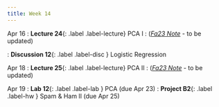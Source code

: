 ```yaml
---
title: Week 14
---
```



Apr 16
: **Lecture 24**{: .label .label-lecture} PCA I
    : ([*Fa23 Note*](https://ds100.org/fa23-course-notes/pca_1/pca_1.html) - to be updated)

: **Discussion 12**{: .label .label-disc } Logistic Regression

Apr 18
: **Lecture 25**{: .label .label-lecture} PCA II
    : ([*Fa23 Note*](https://ds100.org/fa23-course-notes/pca_2/pca_2.html) - to be updated)


Apr 19
: **Lab 12**{: .label .label-lab } PCA (due Apr 23)
: **Project B2**{: .label .label-hw } Spam & Ham II (due Apr 25)
